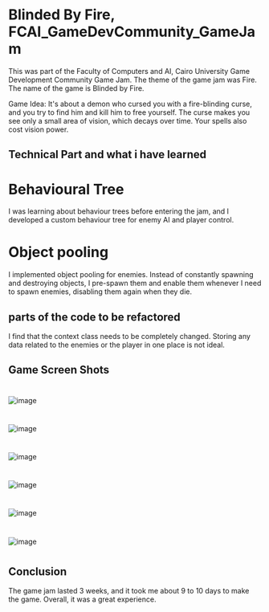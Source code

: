 # Blinded By Fire, FCAI_GameDevCommunity_GameJam
This was part of the Faculty of Computers and AI, Cairo University Game Development Community Game Jam.
The theme of the game jam was Fire.
The name of the game is Blinded by Fire.

Game Idea:
It's about a demon who cursed you with a fire-blinding curse, and you try to find him and kill him to free yourself.
The curse makes you see only a small area of vision, which decays over time.
Your spells also cost vision power.

## Technical Part and what i have learned

# Behavioural Tree
I was learning about behaviour trees before entering the jam, and I developed a custom behaviour tree for enemy AI and player control.


# Object pooling
I implemented object pooling for enemies. Instead of constantly spawning and destroying objects, I pre-spawn them and enable them whenever I need to spawn enemies, disabling them again when they die.



## parts of the code to be refactored
I find that the context class needs to be completely changed. Storing any data related to the enemies or the player in one place is not ideal.

## Game Screen Shots
#
![image](https://github.com/user-attachments/assets/ae79180c-e686-41d9-948d-0f4fcf7eb23d)
#
![image](https://github.com/user-attachments/assets/3708c0b8-4c7d-403c-a98f-2f471619e8fc)
#
![image](https://github.com/user-attachments/assets/04c0352f-f6d5-484f-8e81-55d1737d54db)
#
![image](https://github.com/user-attachments/assets/dfb8d446-49ab-4d09-9964-700af59619c3)
#
![image](https://github.com/user-attachments/assets/dd0149eb-f643-4c1c-af72-3d94520e4a09)
#
![image](https://github.com/user-attachments/assets/11ed9c8b-42b0-486b-8ccd-77a743e0bd06)
#


## Conclusion

The game jam lasted 3 weeks, and it took me about 9 to 10 days to make the game. Overall, it was a great experience.

